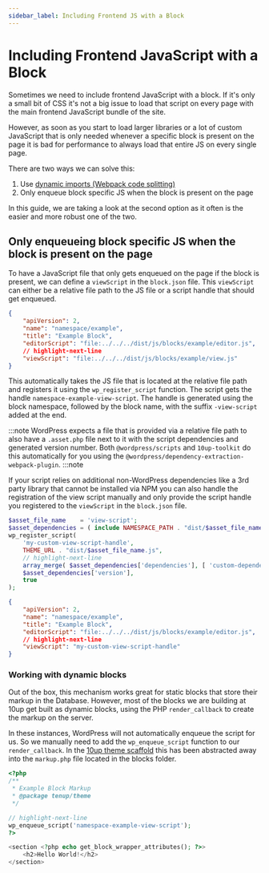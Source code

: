 ```yaml
---
sidebar_label: Including Frontend JS with a Block
---
```


# Including Frontend JavaScript with a Block

Sometimes we need to include frontend JavaScript with a block. If it's only a small bit of CSS it's not a big issue to load that script on every page with the main frontend JavaScript bundle of the site.

However, as soon as you start to load larger libraries or a lot of custom JavaScript that is only needed whenever a specific block is present on the page it is bad for performance to always load that entire JS on every single page.

There are two ways we can solve this:

1. Use [dynamic imports (Webpack code splitting)](https://webpack.js.org/guides/code-splitting/)
2. Only enqueue block specific JS when the block is present on the page

In this guide, we are taking a look at the second option as it often is the easier and more robust one of the two.

## Only enqueueing block specific JS when the block is present on the page

To have a JavaScript file that only gets enqueued on the page if the block is present, we can define a `viewScript` in the `block.json` file. This `viewScript` can either be a relative file path to the JS file or a script handle that should get enqueued.

```json title="block.json"
{
	"apiVersion": 2,
	"name": "namespace/example",
	"title": "Example Block",
	"editorScript": "file:../../../dist/js/blocks/example/editor.js",
	// highlight-next-line
	"viewScript": "file:../../../dist/js/blocks/example/view.js"
}
```

This automatically takes the JS file that is located at the relative file path and registers it using the `wp_register_script` function. The script gets the handle `namespace-example-view-script`. The handle is generated using the block namespace, followed by the block name, with the suffix `-view-script` added at the end.

:::note
WordPress expects a file that is provided via a relative file path to also have a `.asset.php` file next to it with the script dependencies and generated version number. Both `@wordpress/scripts` and `10up-toolkit` do this automatically for you using the `@wordpress/dependency-extraction-webpack-plugin`.
:::note

If your script relies on additional non-WordPress dependencies like a 3rd party library that cannot be installed via NPM you can also handle the registration of the view script manually and only provide the script handle you registered to the `viewScript` in the `block.json` file.

```php
$asset_file_name    = 'view-script';
$asset_dependencies = ( include NAMESPACE_PATH . "dist/$asset_file_name.asset.php" );
wp_register_script(
	'my-custom-view-script-handle',
	THEME_URL . "dist/$asset_file_name.js",
	// highlight-next-line
	array_merge( $asset_dependencies['dependencies'], [ 'custom-dependency' ] ),
	$asset_dependencies['version'],
	true
);
```

```json title="block.json"
{
	"apiVersion": 2,
	"name": "namespace/example",
	"title": "Example Block",
	"editorScript": "file:../../../dist/js/blocks/example/editor.js",
	// highlight-next-line
	"viewScript": "my-custom-view-script-handle"
}
```

### Working with dynamic blocks

Out of the box, this mechanism works great for static blocks that store their markup in the Database. However, most of the blocks we are building at 10up get built as dynamic blocks, using the PHP `render_callback` to create the markup on the server.

In these instances, WordPress will not automatically enqueue the script for us. So we manually need to add the `wp_enqueue_script` function to our `render_callback`. In the [10up theme scaffold](https://github.com/10up/wp-scaffold/tree/trunk/themes/10up-theme) this has been abstracted away into the `markup.php` file located in the blocks folder.

```php title="blocks.php"
<?php
/**
 * Example Block Markup
 * @package tenup/theme
 */

// highlight-next-line
wp_enqueue_script('namespace-example-view-script');
?>

<section <?php echo get_block_wrapper_attributes(); ?>>
	<h2>Hello World!</h2>
</section>
```
